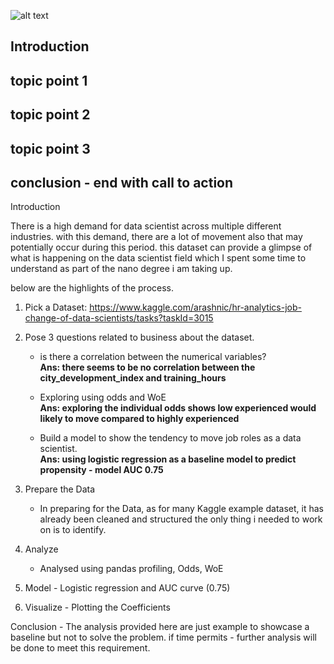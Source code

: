 ![alt text](https://github.com/jubertroldan/hr_job_change_ds/geoffroy-hauwen-PSjp3kBOu9E-unsplash.jpg?raw=true)

## Introduction
## topic point 1
## topic point 2
## topic point 3
## conclusion - end with call to action

Introduction

There is a high demand for data scientist across multiple different industries. with this demand, there are a lot of movement also that may potentially occur during this period. this dataset can provide a glimpse of what is happening on the 
data scientist field which I spent some time to understand as part of the nano degree i am taking up. 

below are the highlights of the process.


1. Pick a Dataset:
https://www.kaggle.com/arashnic/hr-analytics-job-change-of-data-scientists/tasks?taskId=3015

2. Pose 3 questions related to business about the dataset.

	- is there a correlation between the numerical variables?<br>
	 **Ans: there seems to be no correlation between the city_development_index and training_hours**

	- Exploring using odds and WoE<br>
	 **Ans: exploring the individual odds shows low experienced would likely to move compared to highly experienced**

	- Build a model to show the tendency to move job roles as a data scientist.<br>
	 **Ans: using logistic regression as a baseline model to predict propensity - model AUC 0.75**
	

3. Prepare the Data
	- In preparing for the Data, as for many Kaggle example dataset, it has already been cleaned and structured
	the only thing i needed to work on is to identify.

4. Analyze 
	- Analysed using pandas profiling, Odds, WoE


5. Model - Logistic regression and AUC curve (0.75)


6. Visualize - Plotting the Coefficients


Conclusion - The analysis provided here are just example to showcase a baseline but not to solve the problem. 
if time permits - further analysis will be done to meet this requirement.

